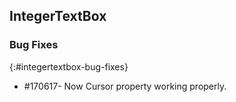 ## IntegerTextBox

### Bug Fixes
{:#integertextbox-bug-fixes}

* \#170617- Now Cursor property working properly.